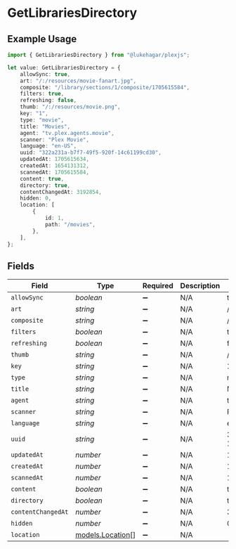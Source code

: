# GetLibrariesDirectory

## Example Usage

```typescript
import { GetLibrariesDirectory } from "@lukehagar/plexjs";

let value: GetLibrariesDirectory = {
    allowSync: true,
    art: "/:/resources/movie-fanart.jpg",
    composite: "/library/sections/1/composite/1705615584",
    filters: true,
    refreshing: false,
    thumb: "/:/resources/movie.png",
    key: "1",
    type: "movie",
    title: "Movies",
    agent: "tv.plex.agents.movie",
    scanner: "Plex Movie",
    language: "en-US",
    uuid: "322a231a-b7f7-49f5-920f-14c61199cd30",
    updatedAt: 1705615634,
    createdAt: 1654131312,
    scannedAt: 1705615584,
    content: true,
    directory: true,
    contentChangedAt: 3192854,
    hidden: 0,
    location: [
        {
            id: 1,
            path: "/movies",
        },
    ],
};
```

## Fields

| Field                                      | Type                                       | Required                                   | Description                                | Example                                    |
| ------------------------------------------ | ------------------------------------------ | ------------------------------------------ | ------------------------------------------ | ------------------------------------------ |
| `allowSync`                                | *boolean*                                  | :heavy_minus_sign:                         | N/A                                        | true                                       |
| `art`                                      | *string*                                   | :heavy_minus_sign:                         | N/A                                        | /:/resources/movie-fanart.jpg              |
| `composite`                                | *string*                                   | :heavy_minus_sign:                         | N/A                                        | /library/sections/1/composite/1705615584   |
| `filters`                                  | *boolean*                                  | :heavy_minus_sign:                         | N/A                                        | true                                       |
| `refreshing`                               | *boolean*                                  | :heavy_minus_sign:                         | N/A                                        | false                                      |
| `thumb`                                    | *string*                                   | :heavy_minus_sign:                         | N/A                                        | /:/resources/movie.png                     |
| `key`                                      | *string*                                   | :heavy_minus_sign:                         | N/A                                        | 1                                          |
| `type`                                     | *string*                                   | :heavy_minus_sign:                         | N/A                                        | movie                                      |
| `title`                                    | *string*                                   | :heavy_minus_sign:                         | N/A                                        | Movies                                     |
| `agent`                                    | *string*                                   | :heavy_minus_sign:                         | N/A                                        | tv.plex.agents.movie                       |
| `scanner`                                  | *string*                                   | :heavy_minus_sign:                         | N/A                                        | Plex Movie                                 |
| `language`                                 | *string*                                   | :heavy_minus_sign:                         | N/A                                        | en-US                                      |
| `uuid`                                     | *string*                                   | :heavy_minus_sign:                         | N/A                                        | 322a231a-b7f7-49f5-920f-14c61199cd30       |
| `updatedAt`                                | *number*                                   | :heavy_minus_sign:                         | N/A                                        | 1705615634                                 |
| `createdAt`                                | *number*                                   | :heavy_minus_sign:                         | N/A                                        | 1654131312                                 |
| `scannedAt`                                | *number*                                   | :heavy_minus_sign:                         | N/A                                        | 1705615584                                 |
| `content`                                  | *boolean*                                  | :heavy_minus_sign:                         | N/A                                        | true                                       |
| `directory`                                | *boolean*                                  | :heavy_minus_sign:                         | N/A                                        | true                                       |
| `contentChangedAt`                         | *number*                                   | :heavy_minus_sign:                         | N/A                                        | 3192854                                    |
| `hidden`                                   | *number*                                   | :heavy_minus_sign:                         | N/A                                        | 0                                          |
| `location`                                 | [models.Location](../models/location.md)[] | :heavy_minus_sign:                         | N/A                                        |                                            |